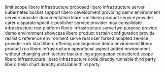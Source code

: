 limit scope libero infrastructure proposed libero infrastructure server kubernetes bucket support libero development providing demo environment service provider documentation learn run libero product service provider cater disparate specific publisher service provider may consolidate infrastructure rest platform libero infrastructure serve two purpose provide demo environment showcase libero product certain configuration provide realistic reference environment serve real user forked adapted service provider kick start libero offering consequence demo environment libero product run libero infrastructure operational aspect added environment without changing architecture backup log aggregation considered scope libero infrastructure libero infrastructure code directly runnable third party libero helm chart directly installable third party